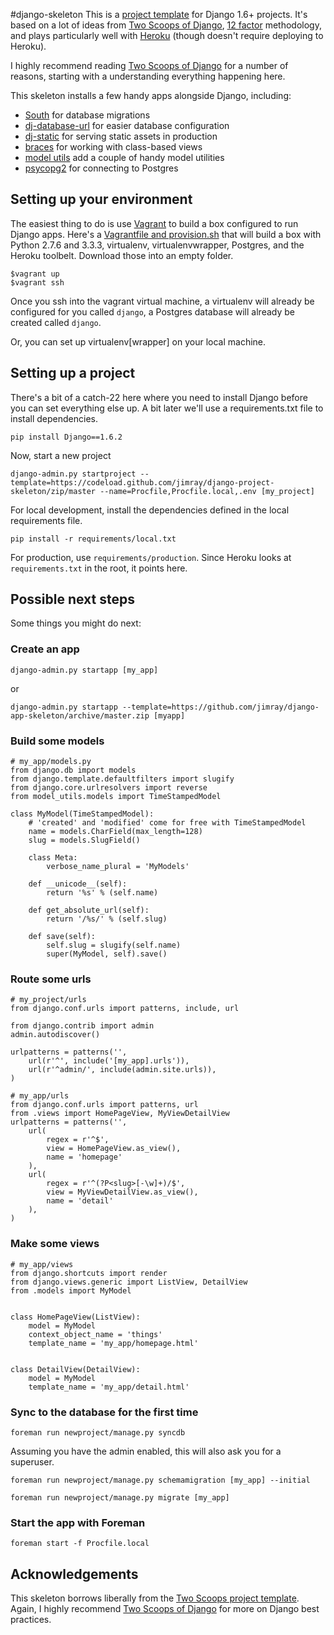 #django-skeleton
This is a [project template]() for Django 1.6+ projects. It's based on a lot of ideas from [Two Scoops of Django](http://twoscoopspress.com/products/two-scoops-of-django-1-6/), [12 factor](http://12factor.net/) methodology, and plays particularly well with [Heroku](http://heroku.com/) (though doesn't require deploying to Heroku).

I highly recommend reading [Two Scoops of Django](http://twoscoopspress.com/products/two-scoops-of-django-1-6) for a number of reasons, starting with a understanding everything happening here.

This skeleton installs a few handy apps alongside Django, including:

* [South](http://south.aeracode.org) for database migrations
* [dj-database-url](https://github.com/kennethreitz/dj-database-url) for easier database configuration
* [dj-static](https://github.com/kennethreitz/dj-static) for serving static assets in production
* [braces](http://django-braces.readthedocs.org/en/latest/index.html) for working with class-based views
* [model utils](https://django-model-utils.readthedocs.org/en/latest/) add a couple of handy model utilities
* [psycopg2](http://initd.org/psycopg/) for connecting to Postgres

## Setting up your environment
The easiest thing to do is use [Vagrant](http://www.vagrantup.com) to build a box configured to run Django apps. Here's a [Vagrantfile and provision.sh](https://gist.github.com/jimray/8925795) that will build a box with Python 2.7.6 and 3.3.3, virtualenv, virtualenvwrapper, Postgres, and the Heroku toolbelt. Download those into an empty folder.

```
$vagrant up
$vagrant ssh
```

Once you ssh into the vagrant virtual machine, a virtualenv will already be configured for you called `django`, a Postgres database will already be created called `django`.

Or, you can set up virtualenv[wrapper] on your local machine.

## Setting up a project
There's a bit of a catch-22 here where you need to install Django before you can set everything else up. A bit later we'll use a requirements.txt file to install dependencies.

```
pip install Django==1.6.2
```

Now, start a new project

```
django-admin.py startproject --template=https://codeload.github.com/jimray/django-project-skeleton/zip/master --name=Procfile,Procfile.local,.env [my_project]
```

For local development, install the dependencies defined in the local requirements file.

```
pip install -r requirements/local.txt
```

For production, use `requirements/production`. Since Heroku looks at `requirements.txt` in the root, it points here.

## Possible next steps
Some things you might do next:

### Create an app

```
django-admin.py startapp [my_app]
```

or

```
django-admin.py startapp --template=https://github.com/jimray/django-app-skeleton/archive/master.zip [myapp]
```

### Build some models

```
# my_app/models.py
from django.db import models
from django.template.defaultfilters import slugify
from django.core.urlresolvers import reverse
from model_utils.models import TimeStampedModel

class MyModel(TimeStampedModel):
    # 'created' and 'modified' come for free with TimeStampedModel
    name = models.CharField(max_length=128)
    slug = models.SlugField()

    class Meta:
        verbose_name_plural = 'MyModels'

    def __unicode__(self):
        return '%s' % (self.name)

    def get_absolute_url(self):
        return '/%s/' % (self.slug)

    def save(self):
        self.slug = slugify(self.name)
        super(MyModel, self).save()
```

### Route some urls

```
# my_project/urls
from django.conf.urls import patterns, include, url

from django.contrib import admin
admin.autodiscover()

urlpatterns = patterns('',
    url(r'^', include('[my_app].urls')),
    url(r'^admin/', include(admin.site.urls)),
)

# my_app/urls
from django.conf.urls import patterns, url
from .views import HomePageView, MyViewDetailView
urlpatterns = patterns('',
    url(
        regex = r'^$',
        view = HomePageView.as_view(),
        name = 'homepage'
    ),
    url(
        regex = r'^(?P<slug>[-\w]+)/$',
        view = MyViewDetailView.as_view(),
        name = 'detail'
    ),
)
```

### Make some views

```
# my_app/views
from django.shortcuts import render
from django.views.generic import ListView, DetailView
from .models import MyModel


class HomePageView(ListView):
    model = MyModel
    context_object_name = 'things'
    template_name = 'my_app/homepage.html'


class DetailView(DetailView):
    model = MyModel
    template_name = 'my_app/detail.html'
```



### Sync to the database for the first time

```
foreman run newproject/manage.py syncdb
```

Assuming you have the admin enabled, this will also ask you for a superuser.

```
foreman run newproject/manage.py schemamigration [my_app] --initial
```

```
foreman run newproject/manage.py migrate [my_app]
```

### Start the app with Foreman

```
foreman start -f Procfile.local
```


## Acknowledgements
This skeleton borrows liberally from the [Two Scoops project template](https://github.com/twoscoops/django-twoscoops-project). Again, I highly recommend [Two Scoops of Django](http://twoscoopspress.com/products/two-scoops-of-django-1-6) for more on Django best practices.